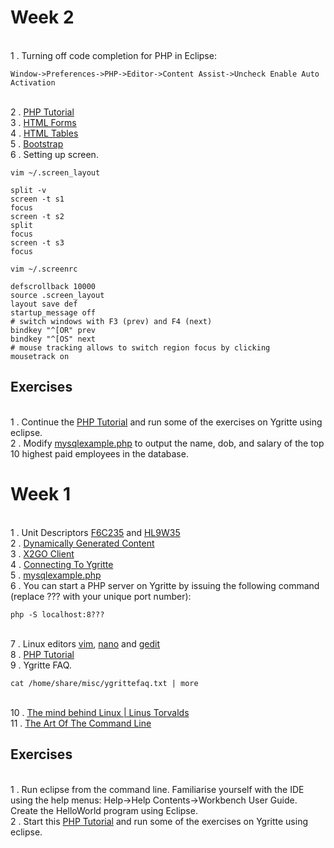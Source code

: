 # Week 2
<br>1 . Turning off code completion for PHP in Eclipse:
```
Window->Preferences->PHP->Editor->Content Assist->Uncheck Enable Auto Activation
```
<br> 2 . [PHP Tutorial](http://www.w3schools.com/php/) 
<br> 3 . [HTML Forms](http://www.w3schools.com/html/html_forms.asp)
<br> 4 . [HTML Tables](http://www.w3schools.com/html/html_tables.asp)
<br> 5 . [Bootstrap](http://www.w3schools.com/bootstrap/)
<br> 6 . Setting up screen.
```
vim ~/.screen_layout
```
```
split -v
screen -t s1
focus
screen -t s2
split
focus
screen -t s3
focus
```
```
vim ~/.screenrc
```
```
defscrollback 10000
source .screen_layout
layout save def
startup_message off
# switch windows with F3 (prev) and F4 (next)
bindkey "^[OR" prev
bindkey "^[OS" next
# mouse tracking allows to switch region focus by clicking
mousetrack on
```
## Exercises 
<br>1 . Continue the [PHP Tutorial](http://www.w3schools.com/php/default.asp) and run some of the exercises on Ygritte using eclipse. 
<br>2 . Modify [mysqlexample.php](https://gist.github.com/GedMullen/f58ea879c98ada9ca055) to output the name, dob, and salary of the top 10 highest paid employees in the database.

# Week 1
<br> 1 . Unit Descriptors [F6C235](http://www.mysqa.info/files/hn/F6C235.pdf) and [HL9W35](https://www.sqa.org.uk/files/hn/HL9W35.pdf)
<br> 2 . [Dynamically Generated Content](https://docs.google.com/presentation/d/1bWMd9ypXXUJGt-jDpjpRSfh6_2zHMRKjjBcldO0OMeM/pub?start=false&loop=false&delayms=60000&slide=id.p3)
<br> 3 . [X2GO Client](https://drive.google.com/file/d/0B-CFaefA1v4RVWN5eFRlSV9YbVU/view?usp=sharing)
<br> 4 . [Connecting To Ygritte](https://docs.google.com/document/d/1wV6XGhOPlpwCMElZAqlH83YYXo_PpdNNdVMN6Toh3mw/pub)
<br> 5 . [mysqlexample.php](https://gist.github.com/GedMullen/f58ea879c98ada9ca055)
<br> 6 . You can start a PHP server on Ygritte by issuing the following command (replace ??? with your unique port number):
```
php -S localhost:8??? 
```
<br> 7 . Linux editors [vim](http://vim.rtorr.com/), [nano](http://www.howtogeek.com/howto/42980/the-beginners-guide-to-nano-the-linux-command-line-text-editor/) and [gedit](https://en.wikipedia.org/wiki/Gedit)
<br> 8 . [PHP Tutorial](http://www.w3schools.com/php/) 
<br> 9 . Ygritte FAQ.
```
cat /home/share/misc/ygrittefaq.txt | more
```
<br> 10 . [The mind behind Linux | Linus Torvalds](https://www.youtube.com/watch?v=o8NPllzkFhE)
<br> 11 . [The Art Of The Command Line](https://github.com/jlevy/the-art-of-command-line)
## Exercises

<br>1 . Run eclipse from the command line. Familiarise yourself with the IDE using the help menus: Help->Help Contents->Workbench User Guide. Create the HelloWorld program using Eclipse. 
<br>2 . Start this [PHP Tutorial](http://www.w3schools.com/php/default.asp) and run some of the exercises on Ygritte using eclipse. 
